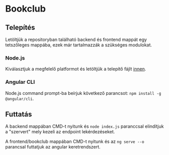 # Bookclub

## Telepítés

Letöltjük a repositoryban található backend és frontend mappát egy tetszőleges mappába, ezek már tartalmazzák a szükséges modulokat.

### Node.js
Kiválasztjuk a megfelelő platformot és letöltjük a telepítő fájlt [innen](https://nodejs.org/en/download/current).

### Angular CLI
Node.js command prompt-ba beírjuk következő parancsot: `npm install -g @angular/cli`.

## Futtatás

A backend mappában CMD-t nyitunk és `node index.js` paranccsal elindítjuk a "szervert" mely kezeli az endpoint lekérdezéseket.

A frontend/bookclub mappában CMD-t nyitunk és az `ng serve --o` parancsal futtatjuk az angular keretrendszert.
